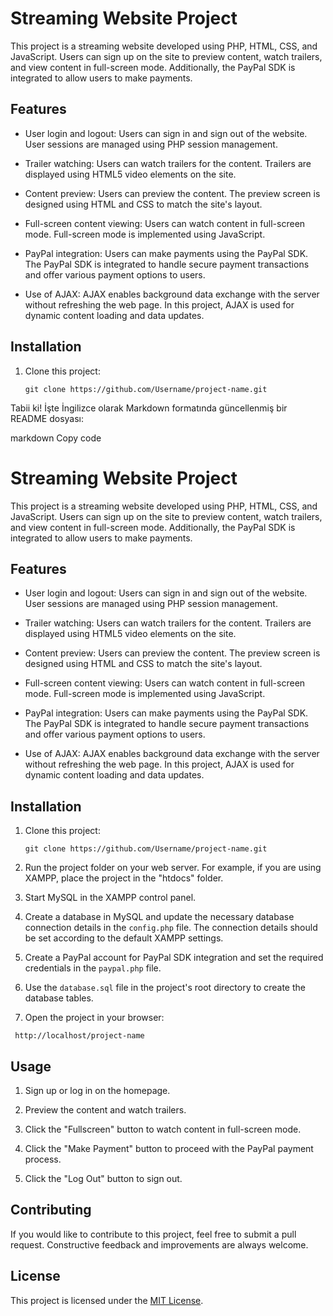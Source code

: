 # Streaming Website Project

This project is a streaming website developed using PHP, HTML, CSS, and JavaScript. Users can sign up on the site to preview content, watch trailers, and view content in full-screen mode. Additionally, the PayPal SDK is integrated to allow users to make payments.

## Features

- User login and logout: Users can sign in and sign out of the website. User sessions are managed using PHP session management.

- Trailer watching: Users can watch trailers for the content. Trailers are displayed using HTML5 video elements on the site.

- Content preview: Users can preview the content. The preview screen is designed using HTML and CSS to match the site's layout.

- Full-screen content viewing: Users can watch content in full-screen mode. Full-screen mode is implemented using JavaScript.

- PayPal integration: Users can make payments using the PayPal SDK. The PayPal SDK is integrated to handle secure payment transactions and offer various payment options to users.

- Use of AJAX: AJAX enables background data exchange with the server without refreshing the web page. In this project, AJAX is used for dynamic content loading and data updates.

## Installation

1. Clone this project:

   ```shell
   git clone https://github.com/Username/project-name.git
   
Tabii ki! İşte İngilizce olarak Markdown formatında güncellenmiş bir README dosyası:

markdown
Copy code
# Streaming Website Project

This project is a streaming website developed using PHP, HTML, CSS, and JavaScript. Users can sign up on the site to preview content, watch trailers, and view content in full-screen mode. Additionally, the PayPal SDK is integrated to allow users to make payments.

## Features

- User login and logout: Users can sign in and sign out of the website. User sessions are managed using PHP session management.

- Trailer watching: Users can watch trailers for the content. Trailers are displayed using HTML5 video elements on the site.

- Content preview: Users can preview the content. The preview screen is designed using HTML and CSS to match the site's layout.

- Full-screen content viewing: Users can watch content in full-screen mode. Full-screen mode is implemented using JavaScript.

- PayPal integration: Users can make payments using the PayPal SDK. The PayPal SDK is integrated to handle secure payment transactions and offer various payment options to users.

- Use of AJAX: AJAX enables background data exchange with the server without refreshing the web page. In this project, AJAX is used for dynamic content loading and data updates.

## Installation

1. Clone this project:

   ```shell
   git clone https://github.com/Username/project-name.git
   
2. Run the project folder on your web server. For example, if you are using XAMPP, place the project in the "htdocs" folder.

3. Start MySQL in the XAMPP control panel.

4. Create a database in MySQL and update the necessary database connection details in the `config.php` file. The connection details should be set according to the default XAMPP settings.

5. Create a PayPal account for PayPal SDK integration and set the required credentials in the `paypal.php` file.

6. Use the `database.sql` file in the project's root directory to create the database tables.

7. Open the project in your browser:
  ```shell
   http://localhost/project-name
```
## Usage

1. Sign up or log in on the homepage.

2. Preview the content and watch trailers.

3. Click the "Fullscreen" button to watch content in full-screen mode.

4. Click the "Make Payment" button to proceed with the PayPal payment process.

5. Click the "Log Out" button to sign out.

## Contributing

If you would like to contribute to this project, feel free to submit a pull request. Constructive feedback and improvements are always welcome.

## License

This project is licensed under the [MIT License](https://opensource.org/licenses/MIT).



